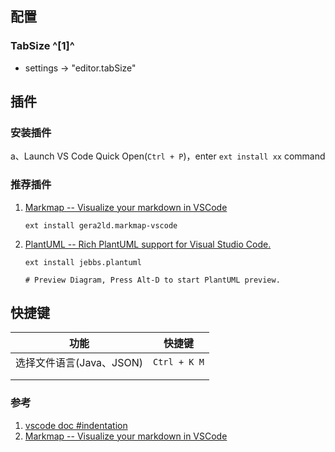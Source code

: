 ﻿## 配置

### TabSize ^[1]^
- settings -> "editor.tabSize"



## 插件

### 安装插件

a、Launch VS Code Quick Open(`Ctrl + P`)，enter `ext install xx` command

### 推荐插件

1. [Markmap -- Visualize your markdown in VSCode](https://marketplace.visualstudio.com/items?itemName=gera2ld.markmap-vscode)

   ```
   ext install gera2ld.markmap-vscode
   ```
   
2. [PlantUML -- Rich PlantUML support for Visual Studio Code.](https://marketplace.visualstudio.com/items?itemName=jebbs.plantuml)

   ```
   ext install jebbs.plantuml
   
   # Preview Diagram, Press Alt-D to start PlantUML preview.
   ```

   




## 快捷键

| 功能                     | 快捷键       |
| ------------------------ | ------------ |
| 选择文件语言(Java、JSON) | `Ctrl + K M` |
|                          |              |
|                          |              |



### 参考
1. [vscode doc #indentation](https://code.visualstudio.com/docs/editor/codebasics#_indentation)
2. [Markmap -- Visualize your markdown in VSCode](https://marketplace.visualstudio.com/items?itemName=gera2ld.markmap-vscode)